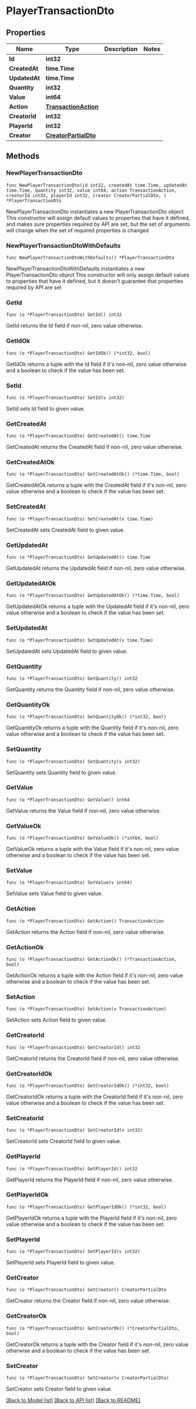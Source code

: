 # PlayerTransactionDto

## Properties

Name | Type | Description | Notes
------------ | ------------- | ------------- | -------------
**Id** | **int32** |  | 
**CreatedAt** | **time.Time** |  | 
**UpdatedAt** | **time.Time** |  | 
**Quantity** | **int32** |  | 
**Value** | **int64** |  | 
**Action** | [**TransactionAction**](TransactionAction.md) |  | 
**CreatorId** | **int32** |  | 
**PlayerId** | **int32** |  | 
**Creator** | [**CreatorPartialDto**](CreatorPartialDto.md) |  | 

## Methods

### NewPlayerTransactionDto

`func NewPlayerTransactionDto(id int32, createdAt time.Time, updatedAt time.Time, quantity int32, value int64, action TransactionAction, creatorId int32, playerId int32, creator CreatorPartialDto, ) *PlayerTransactionDto`

NewPlayerTransactionDto instantiates a new PlayerTransactionDto object
This constructor will assign default values to properties that have it defined,
and makes sure properties required by API are set, but the set of arguments
will change when the set of required properties is changed

### NewPlayerTransactionDtoWithDefaults

`func NewPlayerTransactionDtoWithDefaults() *PlayerTransactionDto`

NewPlayerTransactionDtoWithDefaults instantiates a new PlayerTransactionDto object
This constructor will only assign default values to properties that have it defined,
but it doesn't guarantee that properties required by API are set

### GetId

`func (o *PlayerTransactionDto) GetId() int32`

GetId returns the Id field if non-nil, zero value otherwise.

### GetIdOk

`func (o *PlayerTransactionDto) GetIdOk() (*int32, bool)`

GetIdOk returns a tuple with the Id field if it's non-nil, zero value otherwise
and a boolean to check if the value has been set.

### SetId

`func (o *PlayerTransactionDto) SetId(v int32)`

SetId sets Id field to given value.


### GetCreatedAt

`func (o *PlayerTransactionDto) GetCreatedAt() time.Time`

GetCreatedAt returns the CreatedAt field if non-nil, zero value otherwise.

### GetCreatedAtOk

`func (o *PlayerTransactionDto) GetCreatedAtOk() (*time.Time, bool)`

GetCreatedAtOk returns a tuple with the CreatedAt field if it's non-nil, zero value otherwise
and a boolean to check if the value has been set.

### SetCreatedAt

`func (o *PlayerTransactionDto) SetCreatedAt(v time.Time)`

SetCreatedAt sets CreatedAt field to given value.


### GetUpdatedAt

`func (o *PlayerTransactionDto) GetUpdatedAt() time.Time`

GetUpdatedAt returns the UpdatedAt field if non-nil, zero value otherwise.

### GetUpdatedAtOk

`func (o *PlayerTransactionDto) GetUpdatedAtOk() (*time.Time, bool)`

GetUpdatedAtOk returns a tuple with the UpdatedAt field if it's non-nil, zero value otherwise
and a boolean to check if the value has been set.

### SetUpdatedAt

`func (o *PlayerTransactionDto) SetUpdatedAt(v time.Time)`

SetUpdatedAt sets UpdatedAt field to given value.


### GetQuantity

`func (o *PlayerTransactionDto) GetQuantity() int32`

GetQuantity returns the Quantity field if non-nil, zero value otherwise.

### GetQuantityOk

`func (o *PlayerTransactionDto) GetQuantityOk() (*int32, bool)`

GetQuantityOk returns a tuple with the Quantity field if it's non-nil, zero value otherwise
and a boolean to check if the value has been set.

### SetQuantity

`func (o *PlayerTransactionDto) SetQuantity(v int32)`

SetQuantity sets Quantity field to given value.


### GetValue

`func (o *PlayerTransactionDto) GetValue() int64`

GetValue returns the Value field if non-nil, zero value otherwise.

### GetValueOk

`func (o *PlayerTransactionDto) GetValueOk() (*int64, bool)`

GetValueOk returns a tuple with the Value field if it's non-nil, zero value otherwise
and a boolean to check if the value has been set.

### SetValue

`func (o *PlayerTransactionDto) SetValue(v int64)`

SetValue sets Value field to given value.


### GetAction

`func (o *PlayerTransactionDto) GetAction() TransactionAction`

GetAction returns the Action field if non-nil, zero value otherwise.

### GetActionOk

`func (o *PlayerTransactionDto) GetActionOk() (*TransactionAction, bool)`

GetActionOk returns a tuple with the Action field if it's non-nil, zero value otherwise
and a boolean to check if the value has been set.

### SetAction

`func (o *PlayerTransactionDto) SetAction(v TransactionAction)`

SetAction sets Action field to given value.


### GetCreatorId

`func (o *PlayerTransactionDto) GetCreatorId() int32`

GetCreatorId returns the CreatorId field if non-nil, zero value otherwise.

### GetCreatorIdOk

`func (o *PlayerTransactionDto) GetCreatorIdOk() (*int32, bool)`

GetCreatorIdOk returns a tuple with the CreatorId field if it's non-nil, zero value otherwise
and a boolean to check if the value has been set.

### SetCreatorId

`func (o *PlayerTransactionDto) SetCreatorId(v int32)`

SetCreatorId sets CreatorId field to given value.


### GetPlayerId

`func (o *PlayerTransactionDto) GetPlayerId() int32`

GetPlayerId returns the PlayerId field if non-nil, zero value otherwise.

### GetPlayerIdOk

`func (o *PlayerTransactionDto) GetPlayerIdOk() (*int32, bool)`

GetPlayerIdOk returns a tuple with the PlayerId field if it's non-nil, zero value otherwise
and a boolean to check if the value has been set.

### SetPlayerId

`func (o *PlayerTransactionDto) SetPlayerId(v int32)`

SetPlayerId sets PlayerId field to given value.


### GetCreator

`func (o *PlayerTransactionDto) GetCreator() CreatorPartialDto`

GetCreator returns the Creator field if non-nil, zero value otherwise.

### GetCreatorOk

`func (o *PlayerTransactionDto) GetCreatorOk() (*CreatorPartialDto, bool)`

GetCreatorOk returns a tuple with the Creator field if it's non-nil, zero value otherwise
and a boolean to check if the value has been set.

### SetCreator

`func (o *PlayerTransactionDto) SetCreator(v CreatorPartialDto)`

SetCreator sets Creator field to given value.



[[Back to Model list]](../README.md#documentation-for-models) [[Back to API list]](../README.md#documentation-for-api-endpoints) [[Back to README]](../README.md)


